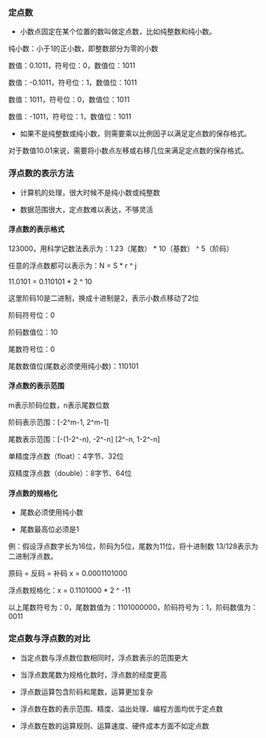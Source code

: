 ### 定点数

- 小数点固定在某个位置的数叫做定点数，比如纯整数和纯小数。

纯小数：小于1的正小数，即整数部分为零的小数

数值：0.1011，符号位：0，数值位：1011

数值：-0.1011，符号位：1，数值位：1011

数值：1011，符号位：0，数值位：1011

数值：-1011，符号位：1，数值位：1011

- 如果不是纯整数或纯小数，则需要乘以比例因子以满足定点数的保存格式。

对于数值10.01来说，需要将小数点左移或右移几位来满足定点数的保存格式。

### 浮点数的表示方法

- 计算机的处理，很大时候不是纯小数或纯整数

- 数据范围很大，定点数难以表达，不够灵活

#### 浮点数的表示格式

123000，用科学记数法表示为：1.23（尾数） * 10（基数） ^ 5（阶码）

任意的浮点数都可以表示为：N = S * r ^ j

11.0101 = 0.110101 * 2 ^ 10

这里阶码10是二进制，换成十进制是2，表示小数点移动了2位

阶码符号位：0

阶码数值位：10

尾数符号位：0

尾数数值位(尾数必须使用纯小数)：110101

#### 浮点数的表示范围

m表示阶码位数，n表示尾数位数

阶码表示范围：[-2^m-1, 2^m-1]

尾数表示范围：[-(1-2^-n), -2^-n] [2^-n, 1-2^-n]

单精度浮点数（float）：4字节、32位

双精度浮点数（double）：8字节、64位

#### 浮点数的规格化

- 尾数必须使用纯小数

- 尾数最高位必须是1

例：假设浮点数字长为16位，阶码为5位，尾数为11位，将十进制数 13/128表示为二进制浮点数。

原码 = 反码 = 补码 x = 0.0001101000

浮点数规格化：x = 0.1101000 * 2 ^ -11

以上尾数符号为：0，尾数数值为：1101000000，阶码符号为：1，阶码数值为：0011

### 定点数与浮点数的对比

- 当定点数与浮点数位数相同时，浮点数表示的范围更大

- 当浮点数尾数为规格化数时，浮点数的经度更高

- 浮点数运算包含阶码和尾数，运算更加复杂

- 浮点数在数的表示范围、精度、溢出处理、编程方面均优于定点数

- 浮点数在数的运算规则、运算速度、硬件成本方面不如定点数
